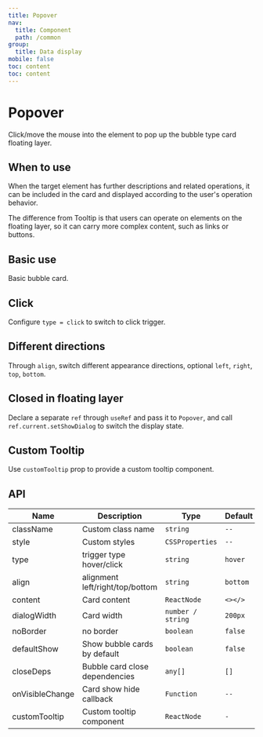 ```yaml
---
title: Popover
nav:
  title: Component
  path: /common
group:
  title: Data display
mobile: false
toc: content
toc: content
---
```


# Popover

Click/move the mouse into the element to pop up the bubble type card floating layer.

## When to use

When the target element has further descriptions and related operations, it can be included in the card and displayed according to the user's operation behavior.

The difference from Tooltip is that users can operate on elements on the floating layer, so it can carry more complex content, such as links or buttons.

## Basic use

Basic bubble card.

<code src="./demos/index1.tsx"></code>

## Click

Configure `type = click` to switch to click trigger.

<code src="./demos/index2.tsx"></code>

## Different directions

Through `align`, switch different appearance directions, optional `left`, `right`, `top`, `bottom`.

<code src="./demos/index3.tsx"></code>

## Closed in floating layer

Declare a separate `ref` through `useRef` and pass it to `Popover`, and call `ref.current.setShowDialog` to switch the display state.

<code src="./demos/index4.tsx"></code>

## Custom Tooltip

Use `customTooltip` prop to provide a custom tooltip component.

<code src="./demos/index5.tsx"></code>

## API

| Name            | Description                     | Type              | Default  |
| --------------- | ------------------------------- | ----------------- | -------- |
| className       | Custom class name               | `string`          | `--`     |
| style           | Custom styles                   | `CSSProperties`   | `--`     |
| type            | trigger type hover/click        | `string`          | `hover`  |
| align           | alignment left/right/top/bottom | `string`          | `bottom` |
| content         | Card content                    | `ReactNode`       | `<></>`  |
| dialogWidth     | Card width                      | `number / string` | `200px`  |
| noBorder        | no border                       | `boolean`         | `false`  |
| defaultShow     | Show bubble cards by default    | `boolean`         | `false`  |
| closeDeps       | Bubble card close dependencies  | `any[]`           | `[]`     |
| onVisibleChange | Card show hide callback         | `Function`        | `--`     |
| customTooltip  | Custom tooltip component         | `ReactNode`       | `-`      |

